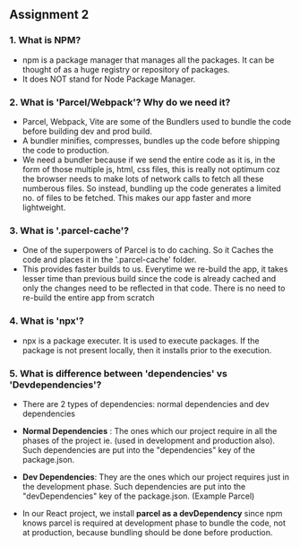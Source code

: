 ## Assignment 2

### 1. What is NPM?

- npm is a package manager that manages all the packages. It can be thought of as a huge registry or repository of packages.
- It does NOT stand for Node Package Manager.

### 2. What is 'Parcel/Webpack'? Why do we need it?

- Parcel, Webpack, Vite are some of the Bundlers used to bundle the code before building dev and prod build.
- A bundler minifies, compresses, bundles up the code before shipping the code to production.
- We need a bundler because if we send the entire code as it is, in the form of those multiple js, html, css files, this is really not optimum coz the browser needs to make lots of network calls to fetch all these numberous files. So instead, bundling up the code generates a limited no. of files to be fetched. This makes our app faster and more lightweight.

### 3. What is '.parcel-cache'?

- One of the superpowers of Parcel is to do caching. So it Caches the code and places it in the '.parcel-cache' folder.
- This provides faster builds to us. Everytime we re-build the app, it takes lesser time than previous build since the code is already cached and only the changes need to be reflected in that code. There is no need to re-build the entire app from scratch

### 4. What is 'npx'?

- npx is a package executer. It is used to execute packages. If the package is not present locally, then it installs prior to the execution.

### 5. What is difference between 'dependencies' vs 'Devdependencies'?

- There are 2 types of dependencies: normal dependencies and dev dependencies

- **Normal Dependencies** : The ones which our project require in all the phases of the project ie. (used in development and production also). Such dependencies are put into the "dependencies" key of the package.json.

- **Dev Dependencies**: They are the ones which our project requires just in the development phase. Such dependencies are put into the "devDependencies" key of the package.json. (Example Parcel)

- In our React project, we install **parcel as a devDependency** since npm knows parcel is required at development phase to bundle the code, not at production, because bundling should be done before production.
